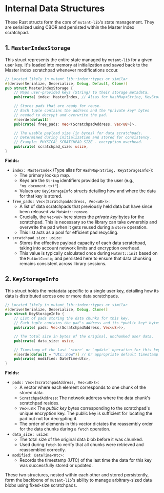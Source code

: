 # Internal Data Structures

These Rust structs form the core of `mutant-lib`'s state management. They are serialized using CBOR and persisted within the Master Index scratchpad.

## 1. `MasterIndexStorage`

This struct represents the entire state managed by `mutant-lib` for a given user key. It's loaded into memory at initialization and saved back to the Master Index scratchpad whenever modifications occur.

```rust
// Located likely in mutant_lib::index::types or similar
#[derive(Serialize, Deserialize, Debug, Default, Clone)]
pub struct MasterIndexStorage {
    // Maps user-provided keys (String) to their storage metadata.
    pub(crate) index: MasterIndex, // Alias for HashMap<String, KeyStorageInfo>

    // Stores pads that are ready for reuse.
    // Each tuple contains the address and the *private key* bytes
    // needed to decrypt and overwrite the pad.
    #[serde(default)]
    pub(crate) free_pads: Vec<(ScratchpadAddress, Vec<u8>)>, 

    // The usable payload size (in bytes) for data scratchpads.
    // Determined during initialization and stored for consistency.
    // Example: PHYSICAL_SCRATCHPAD_SIZE - encryption_overhead.
    pub(crate) scratchpad_size: usize,
}
```

**Fields:**

*   `index: MasterIndex` (Type alias for `HashMap<String, KeyStorageInfo>`):
    *   The primary lookup map.
    *   Keys are the `String` identifiers provided by the user (e.g., `"my_document.txt"`).
    *   Values are `KeyStorageInfo` structs detailing how and where the data for that key is stored.
*   `free_pads: Vec<(ScratchpadAddress, Vec<u8>)>`:
    *   A list of data scratchpads that previously held data but have since been released via `MutAnt::remove`.
    *   Crucially, the `Vec<u8>` here stores the *private key* bytes for the scratchpad. This is necessary so the library can take ownership and overwrite the pad when it gets reused during a `store` operation.
    *   This list acts as a pool for efficient pad recycling.
*   `scratchpad_size: usize`:
    *   Stores the effective payload capacity of each data scratchpad, taking into account network limits and encryption overhead.
    *   This value is typically calculated once during `MutAnt::init` based on the `MutAntConfig` and persisted here to ensure that data chunking remains consistent across library sessions.

## 2. `KeyStorageInfo`

This struct holds the metadata specific to a single user key, detailing how its data is distributed across one or more data scratchpads.

```rust
// Located likely in mutant_lib::index::types or similar
#[derive(Serialize, Deserialize, Debug, Clone)]
pub struct KeyStorageInfo {
    // List of pads storing the data chunks for this key.
    // Each tuple contains the pad's address and its *public key* bytes.
    pub(crate) pads: Vec<(ScratchpadAddress, Vec<u8>)>, 

    // The total size in bytes of the original, unchunked user data.
    pub(crate) data_size: usize,

    // Timestamp of the last `store` or `update` operation for this key.
    #[serde(default = "Utc::now")] // Or appropriate default timestamp fn
    pub(crate) modified: DateTime<Utc>, 
}
```

**Fields:**

*   `pads: Vec<(ScratchpadAddress, Vec<u8>)>`:
    *   A vector where each element corresponds to one chunk of the stored data.
    *   `ScratchpadAddress`: The network address where the data chunk's scratchpad resides.
    *   `Vec<u8>`: The *public key* bytes corresponding to the scratchpad's unique encryption key. The public key is sufficient for locating the pad but not for decrypting it.
    *   The order of elements in this vector dictates the reassembly order for the data chunks during a `fetch` operation.
*   `data_size: usize`:
    *   The total size of the original data blob before it was chunked.
    *   Used during `fetch` to verify that all chunks were retrieved and reassembled correctly.
*   `modified: DateTime<Utc>`:
    *   Records the timestamp (UTC) of the last time the data for this key was successfully stored or updated.

These two structures, nested within each other and stored persistently, form the backbone of `mutant-lib`'s ability to manage arbitrary-sized data blobs using fixed-size scratchpads. 